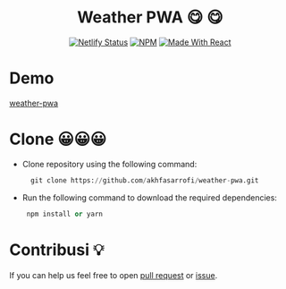 <h1 align="center"> Weather PWA  😋  😋  </h1>

<p align="center">
  <a href="https://app.netlify.com/sites/akhfas-messager-clone/deploys"><img alt="Netlify Status" src="https://api.netlify.com/api/v1/badges/4dce6d2c-0412-41db-ae22-0f736f764c06/deploy-status?style=flat-square" /></a>
  <a href="https://www.npmjs.com/package/axios"><img alt="NPM" src="https://img.shields.io/badge/axios-axios-lightgrey" /></a>
  <a href="https://reactjs.org/"><img alt="Made With React" src="https://img.shields.io/badge/made%20with-react-61DAFB?style=flat-square" /></a>

# Demo

[weather-pwa](https://weather-app-pwa-simple.netlify.app/)

# Clone 😀😀😀

- Clone repository using the following command:
  ```python
    git clone https://github.com/akhfasarrofi/weather-pwa.git
  ```
- Run the following command to download the required dependencies:
  ```python
   npm install or yarn
  ```

# Contribusi 💡

If you can help us feel free to open [pull request](https://github.com/akhfasarrofi/weather-pwa/pulls) or [issue](https://github.com/akhfasarrofi/weather-pwa/issues).
